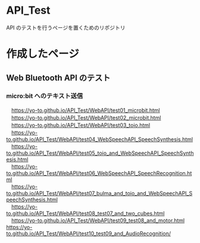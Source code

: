 # API_Test
API のテストを行うページを置くためのリポジトリ

# 作成したページ
## Web Bluetooth API のテスト
### micro:bit へのテキスト送信
　https://yo-to.github.io/API_Test/WebAPI/test01_microbit.html  
　https://yo-to.github.io/API_Test/WebAPI/test02_microbit.html  
　https://yo-to.github.io/API_Test/WebAPI/test03_toio.html  
　https://yo-to.github.io/API_Test/WebAPI/test04_WebSpeechAPI_SpeechSynthesis.html  
　https://yo-to.github.io/API_Test/WebAPI/test05_toio_and_WebSpeechAPI_SpeechSynthesis.html  
　https://yo-to.github.io/API_Test/WebAPI/test06_WebSpeechAPI_SpeechRecognition.html  
　https://yo-to.github.io/API_Test/WebAPI/test07_bulma_and_toio_and_WebSpeechAPI_SpeechSynthesis.html  
　https://yo-to.github.io/API_Test/WebAPI/test08_test07_and_two_cubes.html  
　https://yo-to.github.io/API_Test/WebAPI/test09_test08_and_motor.html
　https://yo-to.github.io/API_Test/WebAPI/test10_test09_and_AudioRecognition/

